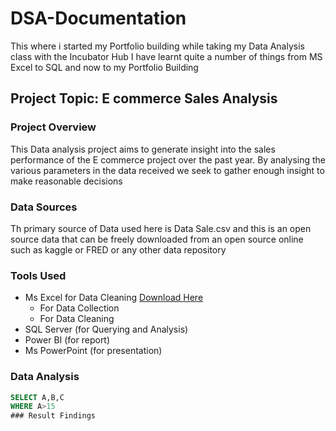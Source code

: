 # DSA-Documentation
This where i started my Portfolio building while taking my Data Analysis class with the Incubator Hub
I have learnt quite a number of things from MS Excel to SQL and now to my Portfolio Building
## Project Topic: E commerce Sales Analysis

### Project Overview
This Data analysis project aims to generate insight into the sales performance of the E commerce project over the past year. By analysing the various parameters in the data received we seek to gather enough insight to make reasonable decisions 

### Data Sources
Th primary source of Data used here is Data Sale.csv and this is an open source data that can be freely downloaded from an open source online such as kaggle or FRED or any other data repository

### Tools Used
- Ms Excel for Data Cleaning [Download Here](https://www.microsoft.com)
   - For Data Collection
   - For Data Cleaning
- SQL Server (for Querying and Analysis)
- Power BI (for report)
- Ms PowerPoint (for presentation)
### Data Analysis
``` SQL
SELECT A,B,C
WHERE A>15
### Result Findings
